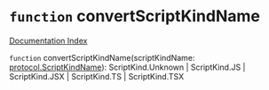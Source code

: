 # `function` convertScriptKindName

[Documentation Index](../README.md)

`function` convertScriptKindName(scriptKindName: [protocol.ScriptKindName](../type.ScriptKindName/README.md)): ScriptKind.Unknown | ScriptKind.JS | ScriptKind.JSX | ScriptKind.TS | ScriptKind.TSX

